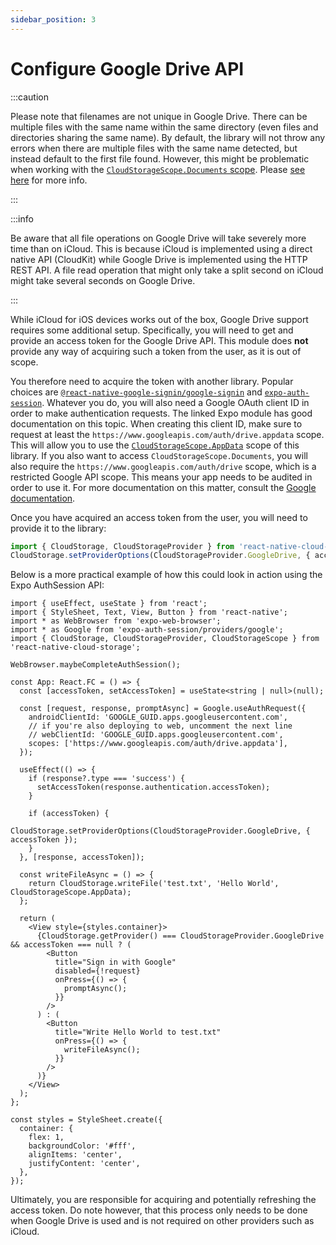 ```yaml
---
sidebar_position: 3
---
```


# Configure Google Drive API

:::caution

Please note that filenames are not unique in Google Drive. There can be multiple files with the same name within the same directory (even files and directories sharing the same name). By default, the library will not throw any errors when there are multiple files with the same name detected, but instead default to the first file found. However, this might be problematic when working with the [`CloudStorageScope.Documents` scope](../api/enums/CloudStorageScope). Please [see here](../guides/google-drive-files-same-name) for more info.

:::

:::info

Be aware that all file operations on Google Drive will take severely more time than on iCloud. This is because iCloud is implemented using a direct native API (CloudKit) while Google Drive is implemented using the HTTP REST API. A file read operation that might only take a split second on iCloud might take several seconds on Google Drive.

:::

While iCloud for iOS devices works out of the box, Google Drive support requires some additional setup. Specifically, you will need to get and provide an access token for the Google Drive API. This module does **not** provide any way of acquiring such a token from the user, as it is out of scope.

You therefore need to acquire the token with another library. Popular choices are [`@react-native-google-signin/google-signin`](https://github.com/react-native-google-signin/google-signin) and [`expo-auth-session`](https://docs.expo.dev/guides/google-authentication/). Whatever you do, you will also need a Google OAuth client ID in order to make authentication requests. The linked Expo module has good documentation on this topic. When creating this client ID, make sure to request at least the `https://www.googleapis.com/auth/drive.appdata` scope. This will allow you to use the [`CloudStorageScope.AppData`](../api/enums/CloudStorageScope) scope of this library. If you also want to access `CloudStorageScope.Documents`, you will also require the `https://www.googleapis.com/auth/drive` scope, which is a restricted Google API scope. This means your app needs to be audited in order to use it. For more documentation on this matter, consult the [Google documentation](https://developers.google.com/identity/protocols/oauth2/production-readiness/restricted-scope-verification).

Once you have acquired an access token from the user, you will need to provide it to the library:

```ts
import { CloudStorage, CloudStorageProvider } from 'react-native-cloud-storage';
CloudStorage.setProviderOptions(CloudStorageProvider.GoogleDrive, { accessToken: 'some_access_token' });
```

Below is a more practical example of how this could look in action using the Expo AuthSession API:

```tsx
import { useEffect, useState } from 'react';
import { StyleSheet, Text, View, Button } from 'react-native';
import * as WebBrowser from 'expo-web-browser';
import * as Google from 'expo-auth-session/providers/google';
import { CloudStorage, CloudStorageProvider, CloudStorageScope } from 'react-native-cloud-storage';

WebBrowser.maybeCompleteAuthSession();

const App: React.FC = () => {
  const [accessToken, setAccessToken] = useState<string | null>(null);

  const [request, response, promptAsync] = Google.useAuthRequest({
    androidClientId: 'GOOGLE_GUID.apps.googleusercontent.com',
    // if you're also deploying to web, uncomment the next line
    // webClientId: 'GOOGLE_GUID.apps.googleusercontent.com',
    scopes: ['https://www.googleapis.com/auth/drive.appdata'],
  });

  useEffect(() => {
    if (response?.type === 'success') {
      setAccessToken(response.authentication.accessToken);
    }

    if (accessToken) {
      CloudStorage.setProviderOptions(CloudStorageProvider.GoogleDrive, { accessToken });
    }
  }, [response, accessToken]);

  const writeFileAsync = () => {
    return CloudStorage.writeFile('test.txt', 'Hello World', CloudStorageScope.AppData);
  };

  return (
    <View style={styles.container}>
      {CloudStorage.getProvider() === CloudStorageProvider.GoogleDrive && accessToken === null ? (
        <Button
          title="Sign in with Google"
          disabled={!request}
          onPress={() => {
            promptAsync();
          }}
        />
      ) : (
        <Button
          title="Write Hello World to test.txt"
          onPress={() => {
            writeFileAsync();
          }}
        />
      )}
    </View>
  );
};

const styles = StyleSheet.create({
  container: {
    flex: 1,
    backgroundColor: '#fff',
    alignItems: 'center',
    justifyContent: 'center',
  },
});
```

Ultimately, you are responsible for acquiring and potentially refreshing the access token. Do note however, that this process only needs to be done when Google Drive is used and is not required on other providers such as iCloud.
